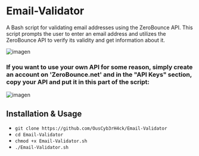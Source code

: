 # Email-Validator
A Bash script for validating email addresses using the ZeroBounce API. This script prompts the user to enter an email address and utilizes the ZeroBounce API to verify its validity and get information about it.

![imagen](https://github.com/OusCyb3rH4ck/Email-Validator/assets/158448818/d8462e96-aaf4-4895-98e3-9e774a581c82)

### If you want to use your own API for some reason, simply create an account on 'ZeroBounce.net' and in the "API Keys" section, copy your API and put it in this part of the script:
![imagen](https://github.com/OusCyb3rH4ck/Email-Validator/assets/158448818/893532a2-bd8f-4c41-865b-94ed9ca49642)
###

## Installation & Usage
- `git clone https://github.com/OusCyb3rH4ck/Email-Validator`
- `cd Email-Validator`
- `chmod +x Email-Validator.sh`
- `./Email-Validator.sh`
